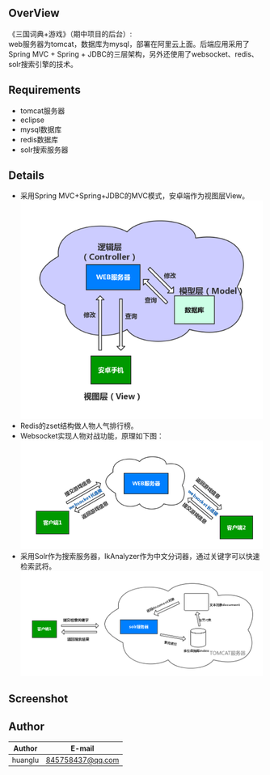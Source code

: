 ## OverView

《三国词典+游戏》（期中项目的后台）:<br>
web服务器为tomcat，数据库为mysql，部署在阿里云上面。后端应用采用了Spring MVC + Spring + JDBC的三层架构，另外还使用了websocket、redis、solr搜索引擎的技术。


## Requirements

* tomcat服务器
* eclipse
* mysql数据库
* redis数据库
* solr搜索服务器

## Details
* 采用Spring MVC+Spring+JDBC的MVC模式，安卓端作为视图层View。
![img](https://github.com/huanglu20124/ImgRespository/blob/master/miditem/MVC.png?raw=true)
* Redis的zset结构做人物人气排行榜。
* Websocket实现人物对战功能，原理如下图：
![img](https://github.com/huanglu20124/ImgRespository/blob/master/miditem/websocket.png?raw=true)
* 采用Solr作为搜索服务器，IkAnalyzer作为中文分词器，通过关键字可以快速检索武将。
![img](https://github.com/huanglu20124/ImgRespository/blob/master/miditem/solr.png?raw=true)


## Screenshot

## Author

| Author | E-mail |
| :------:  | :------: |
| huanglu | 845758437@qq.com |
